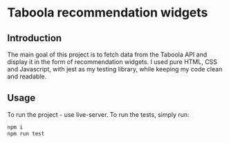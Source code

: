 # Taboola recommendation widgets

## Introduction

The main goal of this project is to fetch data from the Taboola API
and display it in the form of recommendation widgets.
I used pure HTML, CSS and Javascript, with jest as my testing library, while
keeping my code clean and readable.

## Usage
To run the project - use live-server.
To run the tests, simply run:
```javascript
npm i
npm run test

```
